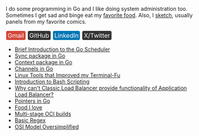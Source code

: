I do some programming in Go and I like doing system administration too. Sometimes I get sad and binge eat my <a href="./like-food.html">favorite food</a>. Also, I <a href="./sketches.html">sketch</a>, usually panels from my favorite comics.

<a href="mailto:mprasadme@gmail.com" style="background-color: #D44638; border: none; color: white; padding: 2px 4px; text-align: center; text-decoration: none; display: inline-block; font-size: 1rem; margin: 2px 1px; cursor: pointer; border-radius: 4px;">Gmail</a>
<a href="https://github.com/snwzt" style="background-color: #333; border: none; color: white; padding: 2px 4px; text-align: center; text-decoration: none; display: inline-block; font-size: 1rem; margin: 2px 1px; cursor: pointer; border-radius: 4px;">GitHub</a>
<a href="https://www.linkedin.com/in/mdehury" style="background-color: #0077B5; border: none; color: white; padding: 2px 4px; text-align: center; text-decoration: none; display: inline-block; font-size: 1rem; margin: 2px 1px; cursor: pointer; border-radius: 4px;">LinkedIn</a>
<a href="https://twitter.com/sloflayer" style="background-color: #333; border: none; color: white; padding: 2px 4px; text-align: center; text-decoration: none; display: inline-block; font-size: 1rem; margin: 2px 1px; cursor: pointer; border-radius: 4px;">X/Twitter</a>

<ul>
    <li><a href="./brief-intro-go-scheduler.html">Brief Introduction to the Go Scheduler</a></li>
    <li><a href="./go-sync-package.html">Sync package in Go</a></li>
    <li><a href="./go-context-package.html">Context package in Go</a></li>
    <li><a href="./go-channel.html">Channels in Go</a></li>
    <li><a href="./terminal-fu.html">Linux Tools that Improved my Terminal-Fu</a></li>
    <li><a href="./intro-bash-scripting.html">Introduction to Bash Scripting</a></li>
    <li><a href="./l4-l7-lb.html">Why can't Classic Load Balancer provide functionality of Application Load Balancer?</a></li>
    <li><a href="./go-ptr.html">Pointers in Go</a></li>
    <li><a href="./like-food.html">Food I love</a></li>
    <li><a href="./multi-stage-oci.html">Multi-stage OCI builds</a></li>
    <li><a href="./basic-regex.html">Basic Regex</a></li>
    <li><a href="./osi-model-oversimplified.html">OSI Model Oversimplified</a></li>
</ul>